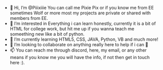 - 👋 Hi, I’m @Piiixiiie You can call me Pixie Pix or if you know me from EE sometimes Wolf or more most my projects are private or shared with members from EE.
- 👀 I’m interested in Everything i can learn honestly, currently it is a bit of HTML for college work, but hit me up if you wanna teach me someething new like a bit of python.
- 🌱 I’m currently learning HTML5, CSS, JAVA, Python, VB and much more!
- 💞️ I’m looking to collaborate on anything really here to help if i can 🤪
- 📫 You can reach me through discord, here, my email, or any other means if you know me you will have the info, if not then get in touch here :).

<!---
Piiixiiie/Piiixiiie is a ✨ special ✨ repository because its `README.md` (this file) appears on your GitHub profile.
You can click the Preview link to take a look at your changes.
--->

